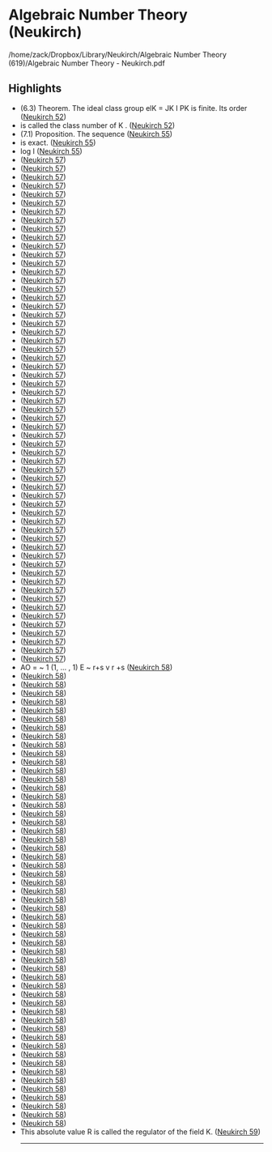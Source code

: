 # Algebraic Number Theory (Neukirch)

/home/zack/Dropbox/Library/Neukirch/Algebraic Number Theory (619)/Algebraic Number Theory - Neukirch.pdf

## Highlights

- \(6\.3\) Theorem\. The ideal class group elK = JK I PK is finite\. Its order (<a href="file:////home/zack/Dropbox/Library/Neukirch/Algebraic Number Theory (619)/Algebraic Number Theory - Neukirch.pdf#page=52" target="_blank">Neukirch 52</a>)
- is called the class number of K \. (<a href="file:////home/zack/Dropbox/Library/Neukirch/Algebraic Number Theory (619)/Algebraic Number Theory - Neukirch.pdf#page=52" target="_blank">Neukirch 52</a>)
- \(7\.1\) Proposition\. The sequence (<a href="file:////home/zack/Dropbox/Library/Neukirch/Algebraic Number Theory (619)/Algebraic Number Theory - Neukirch.pdf#page=55" target="_blank">Neukirch 55</a>)
- is exact\. (<a href="file:////home/zack/Dropbox/Library/Neukirch/Algebraic Number Theory (619)/Algebraic Number Theory - Neukirch.pdf#page=55" target="_blank">Neukirch 55</a>)
- log I (<a href="file:////home/zack/Dropbox/Library/Neukirch/Algebraic Number Theory (619)/Algebraic Number Theory - Neukirch.pdf#page=55" target="_blank">Neukirch 55</a>)
-  (<a href="file:////home/zack/Dropbox/Library/Neukirch/Algebraic Number Theory (619)/Algebraic Number Theory - Neukirch.pdf#page=57" target="_blank">Neukirch 57</a>)
-  (<a href="file:////home/zack/Dropbox/Library/Neukirch/Algebraic Number Theory (619)/Algebraic Number Theory - Neukirch.pdf#page=57" target="_blank">Neukirch 57</a>)
-  (<a href="file:////home/zack/Dropbox/Library/Neukirch/Algebraic Number Theory (619)/Algebraic Number Theory - Neukirch.pdf#page=57" target="_blank">Neukirch 57</a>)
-  (<a href="file:////home/zack/Dropbox/Library/Neukirch/Algebraic Number Theory (619)/Algebraic Number Theory - Neukirch.pdf#page=57" target="_blank">Neukirch 57</a>)
-  (<a href="file:////home/zack/Dropbox/Library/Neukirch/Algebraic Number Theory (619)/Algebraic Number Theory - Neukirch.pdf#page=57" target="_blank">Neukirch 57</a>)
-  (<a href="file:////home/zack/Dropbox/Library/Neukirch/Algebraic Number Theory (619)/Algebraic Number Theory - Neukirch.pdf#page=57" target="_blank">Neukirch 57</a>)
-  (<a href="file:////home/zack/Dropbox/Library/Neukirch/Algebraic Number Theory (619)/Algebraic Number Theory - Neukirch.pdf#page=57" target="_blank">Neukirch 57</a>)
-  (<a href="file:////home/zack/Dropbox/Library/Neukirch/Algebraic Number Theory (619)/Algebraic Number Theory - Neukirch.pdf#page=57" target="_blank">Neukirch 57</a>)
-  (<a href="file:////home/zack/Dropbox/Library/Neukirch/Algebraic Number Theory (619)/Algebraic Number Theory - Neukirch.pdf#page=57" target="_blank">Neukirch 57</a>)
-  (<a href="file:////home/zack/Dropbox/Library/Neukirch/Algebraic Number Theory (619)/Algebraic Number Theory - Neukirch.pdf#page=57" target="_blank">Neukirch 57</a>)
-  (<a href="file:////home/zack/Dropbox/Library/Neukirch/Algebraic Number Theory (619)/Algebraic Number Theory - Neukirch.pdf#page=57" target="_blank">Neukirch 57</a>)
-  (<a href="file:////home/zack/Dropbox/Library/Neukirch/Algebraic Number Theory (619)/Algebraic Number Theory - Neukirch.pdf#page=57" target="_blank">Neukirch 57</a>)
-  (<a href="file:////home/zack/Dropbox/Library/Neukirch/Algebraic Number Theory (619)/Algebraic Number Theory - Neukirch.pdf#page=57" target="_blank">Neukirch 57</a>)
-  (<a href="file:////home/zack/Dropbox/Library/Neukirch/Algebraic Number Theory (619)/Algebraic Number Theory - Neukirch.pdf#page=57" target="_blank">Neukirch 57</a>)
-  (<a href="file:////home/zack/Dropbox/Library/Neukirch/Algebraic Number Theory (619)/Algebraic Number Theory - Neukirch.pdf#page=57" target="_blank">Neukirch 57</a>)
-  (<a href="file:////home/zack/Dropbox/Library/Neukirch/Algebraic Number Theory (619)/Algebraic Number Theory - Neukirch.pdf#page=57" target="_blank">Neukirch 57</a>)
-  (<a href="file:////home/zack/Dropbox/Library/Neukirch/Algebraic Number Theory (619)/Algebraic Number Theory - Neukirch.pdf#page=57" target="_blank">Neukirch 57</a>)
-  (<a href="file:////home/zack/Dropbox/Library/Neukirch/Algebraic Number Theory (619)/Algebraic Number Theory - Neukirch.pdf#page=57" target="_blank">Neukirch 57</a>)
-  (<a href="file:////home/zack/Dropbox/Library/Neukirch/Algebraic Number Theory (619)/Algebraic Number Theory - Neukirch.pdf#page=57" target="_blank">Neukirch 57</a>)
-  (<a href="file:////home/zack/Dropbox/Library/Neukirch/Algebraic Number Theory (619)/Algebraic Number Theory - Neukirch.pdf#page=57" target="_blank">Neukirch 57</a>)
-  (<a href="file:////home/zack/Dropbox/Library/Neukirch/Algebraic Number Theory (619)/Algebraic Number Theory - Neukirch.pdf#page=57" target="_blank">Neukirch 57</a>)
-  (<a href="file:////home/zack/Dropbox/Library/Neukirch/Algebraic Number Theory (619)/Algebraic Number Theory - Neukirch.pdf#page=57" target="_blank">Neukirch 57</a>)
-  (<a href="file:////home/zack/Dropbox/Library/Neukirch/Algebraic Number Theory (619)/Algebraic Number Theory - Neukirch.pdf#page=57" target="_blank">Neukirch 57</a>)
-  (<a href="file:////home/zack/Dropbox/Library/Neukirch/Algebraic Number Theory (619)/Algebraic Number Theory - Neukirch.pdf#page=57" target="_blank">Neukirch 57</a>)
-  (<a href="file:////home/zack/Dropbox/Library/Neukirch/Algebraic Number Theory (619)/Algebraic Number Theory - Neukirch.pdf#page=57" target="_blank">Neukirch 57</a>)
-  (<a href="file:////home/zack/Dropbox/Library/Neukirch/Algebraic Number Theory (619)/Algebraic Number Theory - Neukirch.pdf#page=57" target="_blank">Neukirch 57</a>)
-  (<a href="file:////home/zack/Dropbox/Library/Neukirch/Algebraic Number Theory (619)/Algebraic Number Theory - Neukirch.pdf#page=57" target="_blank">Neukirch 57</a>)
-  (<a href="file:////home/zack/Dropbox/Library/Neukirch/Algebraic Number Theory (619)/Algebraic Number Theory - Neukirch.pdf#page=57" target="_blank">Neukirch 57</a>)
-  (<a href="file:////home/zack/Dropbox/Library/Neukirch/Algebraic Number Theory (619)/Algebraic Number Theory - Neukirch.pdf#page=57" target="_blank">Neukirch 57</a>)
-  (<a href="file:////home/zack/Dropbox/Library/Neukirch/Algebraic Number Theory (619)/Algebraic Number Theory - Neukirch.pdf#page=57" target="_blank">Neukirch 57</a>)
-  (<a href="file:////home/zack/Dropbox/Library/Neukirch/Algebraic Number Theory (619)/Algebraic Number Theory - Neukirch.pdf#page=57" target="_blank">Neukirch 57</a>)
-  (<a href="file:////home/zack/Dropbox/Library/Neukirch/Algebraic Number Theory (619)/Algebraic Number Theory - Neukirch.pdf#page=57" target="_blank">Neukirch 57</a>)
-  (<a href="file:////home/zack/Dropbox/Library/Neukirch/Algebraic Number Theory (619)/Algebraic Number Theory - Neukirch.pdf#page=57" target="_blank">Neukirch 57</a>)
-  (<a href="file:////home/zack/Dropbox/Library/Neukirch/Algebraic Number Theory (619)/Algebraic Number Theory - Neukirch.pdf#page=57" target="_blank">Neukirch 57</a>)
-  (<a href="file:////home/zack/Dropbox/Library/Neukirch/Algebraic Number Theory (619)/Algebraic Number Theory - Neukirch.pdf#page=57" target="_blank">Neukirch 57</a>)
-  (<a href="file:////home/zack/Dropbox/Library/Neukirch/Algebraic Number Theory (619)/Algebraic Number Theory - Neukirch.pdf#page=57" target="_blank">Neukirch 57</a>)
-  (<a href="file:////home/zack/Dropbox/Library/Neukirch/Algebraic Number Theory (619)/Algebraic Number Theory - Neukirch.pdf#page=57" target="_blank">Neukirch 57</a>)
-  (<a href="file:////home/zack/Dropbox/Library/Neukirch/Algebraic Number Theory (619)/Algebraic Number Theory - Neukirch.pdf#page=57" target="_blank">Neukirch 57</a>)
-  (<a href="file:////home/zack/Dropbox/Library/Neukirch/Algebraic Number Theory (619)/Algebraic Number Theory - Neukirch.pdf#page=57" target="_blank">Neukirch 57</a>)
-  (<a href="file:////home/zack/Dropbox/Library/Neukirch/Algebraic Number Theory (619)/Algebraic Number Theory - Neukirch.pdf#page=57" target="_blank">Neukirch 57</a>)
-  (<a href="file:////home/zack/Dropbox/Library/Neukirch/Algebraic Number Theory (619)/Algebraic Number Theory - Neukirch.pdf#page=57" target="_blank">Neukirch 57</a>)
-  (<a href="file:////home/zack/Dropbox/Library/Neukirch/Algebraic Number Theory (619)/Algebraic Number Theory - Neukirch.pdf#page=57" target="_blank">Neukirch 57</a>)
-  (<a href="file:////home/zack/Dropbox/Library/Neukirch/Algebraic Number Theory (619)/Algebraic Number Theory - Neukirch.pdf#page=57" target="_blank">Neukirch 57</a>)
-  (<a href="file:////home/zack/Dropbox/Library/Neukirch/Algebraic Number Theory (619)/Algebraic Number Theory - Neukirch.pdf#page=57" target="_blank">Neukirch 57</a>)
-  (<a href="file:////home/zack/Dropbox/Library/Neukirch/Algebraic Number Theory (619)/Algebraic Number Theory - Neukirch.pdf#page=57" target="_blank">Neukirch 57</a>)
-  (<a href="file:////home/zack/Dropbox/Library/Neukirch/Algebraic Number Theory (619)/Algebraic Number Theory - Neukirch.pdf#page=57" target="_blank">Neukirch 57</a>)
-  (<a href="file:////home/zack/Dropbox/Library/Neukirch/Algebraic Number Theory (619)/Algebraic Number Theory - Neukirch.pdf#page=57" target="_blank">Neukirch 57</a>)
-  (<a href="file:////home/zack/Dropbox/Library/Neukirch/Algebraic Number Theory (619)/Algebraic Number Theory - Neukirch.pdf#page=57" target="_blank">Neukirch 57</a>)
-  (<a href="file:////home/zack/Dropbox/Library/Neukirch/Algebraic Number Theory (619)/Algebraic Number Theory - Neukirch.pdf#page=57" target="_blank">Neukirch 57</a>)
-  (<a href="file:////home/zack/Dropbox/Library/Neukirch/Algebraic Number Theory (619)/Algebraic Number Theory - Neukirch.pdf#page=57" target="_blank">Neukirch 57</a>)
-  (<a href="file:////home/zack/Dropbox/Library/Neukirch/Algebraic Number Theory (619)/Algebraic Number Theory - Neukirch.pdf#page=57" target="_blank">Neukirch 57</a>)
-  (<a href="file:////home/zack/Dropbox/Library/Neukirch/Algebraic Number Theory (619)/Algebraic Number Theory - Neukirch.pdf#page=57" target="_blank">Neukirch 57</a>)
-  (<a href="file:////home/zack/Dropbox/Library/Neukirch/Algebraic Number Theory (619)/Algebraic Number Theory - Neukirch.pdf#page=57" target="_blank">Neukirch 57</a>)
-  (<a href="file:////home/zack/Dropbox/Library/Neukirch/Algebraic Number Theory (619)/Algebraic Number Theory - Neukirch.pdf#page=57" target="_blank">Neukirch 57</a>)
-  (<a href="file:////home/zack/Dropbox/Library/Neukirch/Algebraic Number Theory (619)/Algebraic Number Theory - Neukirch.pdf#page=57" target="_blank">Neukirch 57</a>)
-  (<a href="file:////home/zack/Dropbox/Library/Neukirch/Algebraic Number Theory (619)/Algebraic Number Theory - Neukirch.pdf#page=57" target="_blank">Neukirch 57</a>)
-  (<a href="file:////home/zack/Dropbox/Library/Neukirch/Algebraic Number Theory (619)/Algebraic Number Theory - Neukirch.pdf#page=57" target="_blank">Neukirch 57</a>)
-  (<a href="file:////home/zack/Dropbox/Library/Neukirch/Algebraic Number Theory (619)/Algebraic Number Theory - Neukirch.pdf#page=57" target="_blank">Neukirch 57</a>)
-  (<a href="file:////home/zack/Dropbox/Library/Neukirch/Algebraic Number Theory (619)/Algebraic Number Theory - Neukirch.pdf#page=57" target="_blank">Neukirch 57</a>)
- AO = ~ 1 \(1, \.\.\. , 1\) E ~ r+s v r +s (<a href="file:////home/zack/Dropbox/Library/Neukirch/Algebraic Number Theory (619)/Algebraic Number Theory - Neukirch.pdf#page=58" target="_blank">Neukirch 58</a>)
-  (<a href="file:////home/zack/Dropbox/Library/Neukirch/Algebraic Number Theory (619)/Algebraic Number Theory - Neukirch.pdf#page=58" target="_blank">Neukirch 58</a>)
-  (<a href="file:////home/zack/Dropbox/Library/Neukirch/Algebraic Number Theory (619)/Algebraic Number Theory - Neukirch.pdf#page=58" target="_blank">Neukirch 58</a>)
-  (<a href="file:////home/zack/Dropbox/Library/Neukirch/Algebraic Number Theory (619)/Algebraic Number Theory - Neukirch.pdf#page=58" target="_blank">Neukirch 58</a>)
-  (<a href="file:////home/zack/Dropbox/Library/Neukirch/Algebraic Number Theory (619)/Algebraic Number Theory - Neukirch.pdf#page=58" target="_blank">Neukirch 58</a>)
-  (<a href="file:////home/zack/Dropbox/Library/Neukirch/Algebraic Number Theory (619)/Algebraic Number Theory - Neukirch.pdf#page=58" target="_blank">Neukirch 58</a>)
-  (<a href="file:////home/zack/Dropbox/Library/Neukirch/Algebraic Number Theory (619)/Algebraic Number Theory - Neukirch.pdf#page=58" target="_blank">Neukirch 58</a>)
-  (<a href="file:////home/zack/Dropbox/Library/Neukirch/Algebraic Number Theory (619)/Algebraic Number Theory - Neukirch.pdf#page=58" target="_blank">Neukirch 58</a>)
-  (<a href="file:////home/zack/Dropbox/Library/Neukirch/Algebraic Number Theory (619)/Algebraic Number Theory - Neukirch.pdf#page=58" target="_blank">Neukirch 58</a>)
-  (<a href="file:////home/zack/Dropbox/Library/Neukirch/Algebraic Number Theory (619)/Algebraic Number Theory - Neukirch.pdf#page=58" target="_blank">Neukirch 58</a>)
-  (<a href="file:////home/zack/Dropbox/Library/Neukirch/Algebraic Number Theory (619)/Algebraic Number Theory - Neukirch.pdf#page=58" target="_blank">Neukirch 58</a>)
-  (<a href="file:////home/zack/Dropbox/Library/Neukirch/Algebraic Number Theory (619)/Algebraic Number Theory - Neukirch.pdf#page=58" target="_blank">Neukirch 58</a>)
-  (<a href="file:////home/zack/Dropbox/Library/Neukirch/Algebraic Number Theory (619)/Algebraic Number Theory - Neukirch.pdf#page=58" target="_blank">Neukirch 58</a>)
-  (<a href="file:////home/zack/Dropbox/Library/Neukirch/Algebraic Number Theory (619)/Algebraic Number Theory - Neukirch.pdf#page=58" target="_blank">Neukirch 58</a>)
-  (<a href="file:////home/zack/Dropbox/Library/Neukirch/Algebraic Number Theory (619)/Algebraic Number Theory - Neukirch.pdf#page=58" target="_blank">Neukirch 58</a>)
-  (<a href="file:////home/zack/Dropbox/Library/Neukirch/Algebraic Number Theory (619)/Algebraic Number Theory - Neukirch.pdf#page=58" target="_blank">Neukirch 58</a>)
-  (<a href="file:////home/zack/Dropbox/Library/Neukirch/Algebraic Number Theory (619)/Algebraic Number Theory - Neukirch.pdf#page=58" target="_blank">Neukirch 58</a>)
-  (<a href="file:////home/zack/Dropbox/Library/Neukirch/Algebraic Number Theory (619)/Algebraic Number Theory - Neukirch.pdf#page=58" target="_blank">Neukirch 58</a>)
-  (<a href="file:////home/zack/Dropbox/Library/Neukirch/Algebraic Number Theory (619)/Algebraic Number Theory - Neukirch.pdf#page=58" target="_blank">Neukirch 58</a>)
-  (<a href="file:////home/zack/Dropbox/Library/Neukirch/Algebraic Number Theory (619)/Algebraic Number Theory - Neukirch.pdf#page=58" target="_blank">Neukirch 58</a>)
-  (<a href="file:////home/zack/Dropbox/Library/Neukirch/Algebraic Number Theory (619)/Algebraic Number Theory - Neukirch.pdf#page=58" target="_blank">Neukirch 58</a>)
-  (<a href="file:////home/zack/Dropbox/Library/Neukirch/Algebraic Number Theory (619)/Algebraic Number Theory - Neukirch.pdf#page=58" target="_blank">Neukirch 58</a>)
-  (<a href="file:////home/zack/Dropbox/Library/Neukirch/Algebraic Number Theory (619)/Algebraic Number Theory - Neukirch.pdf#page=58" target="_blank">Neukirch 58</a>)
-  (<a href="file:////home/zack/Dropbox/Library/Neukirch/Algebraic Number Theory (619)/Algebraic Number Theory - Neukirch.pdf#page=58" target="_blank">Neukirch 58</a>)
-  (<a href="file:////home/zack/Dropbox/Library/Neukirch/Algebraic Number Theory (619)/Algebraic Number Theory - Neukirch.pdf#page=58" target="_blank">Neukirch 58</a>)
-  (<a href="file:////home/zack/Dropbox/Library/Neukirch/Algebraic Number Theory (619)/Algebraic Number Theory - Neukirch.pdf#page=58" target="_blank">Neukirch 58</a>)
-  (<a href="file:////home/zack/Dropbox/Library/Neukirch/Algebraic Number Theory (619)/Algebraic Number Theory - Neukirch.pdf#page=58" target="_blank">Neukirch 58</a>)
-  (<a href="file:////home/zack/Dropbox/Library/Neukirch/Algebraic Number Theory (619)/Algebraic Number Theory - Neukirch.pdf#page=58" target="_blank">Neukirch 58</a>)
-  (<a href="file:////home/zack/Dropbox/Library/Neukirch/Algebraic Number Theory (619)/Algebraic Number Theory - Neukirch.pdf#page=58" target="_blank">Neukirch 58</a>)
-  (<a href="file:////home/zack/Dropbox/Library/Neukirch/Algebraic Number Theory (619)/Algebraic Number Theory - Neukirch.pdf#page=58" target="_blank">Neukirch 58</a>)
-  (<a href="file:////home/zack/Dropbox/Library/Neukirch/Algebraic Number Theory (619)/Algebraic Number Theory - Neukirch.pdf#page=58" target="_blank">Neukirch 58</a>)
-  (<a href="file:////home/zack/Dropbox/Library/Neukirch/Algebraic Number Theory (619)/Algebraic Number Theory - Neukirch.pdf#page=58" target="_blank">Neukirch 58</a>)
-  (<a href="file:////home/zack/Dropbox/Library/Neukirch/Algebraic Number Theory (619)/Algebraic Number Theory - Neukirch.pdf#page=58" target="_blank">Neukirch 58</a>)
-  (<a href="file:////home/zack/Dropbox/Library/Neukirch/Algebraic Number Theory (619)/Algebraic Number Theory - Neukirch.pdf#page=58" target="_blank">Neukirch 58</a>)
-  (<a href="file:////home/zack/Dropbox/Library/Neukirch/Algebraic Number Theory (619)/Algebraic Number Theory - Neukirch.pdf#page=58" target="_blank">Neukirch 58</a>)
-  (<a href="file:////home/zack/Dropbox/Library/Neukirch/Algebraic Number Theory (619)/Algebraic Number Theory - Neukirch.pdf#page=58" target="_blank">Neukirch 58</a>)
-  (<a href="file:////home/zack/Dropbox/Library/Neukirch/Algebraic Number Theory (619)/Algebraic Number Theory - Neukirch.pdf#page=58" target="_blank">Neukirch 58</a>)
-  (<a href="file:////home/zack/Dropbox/Library/Neukirch/Algebraic Number Theory (619)/Algebraic Number Theory - Neukirch.pdf#page=58" target="_blank">Neukirch 58</a>)
-  (<a href="file:////home/zack/Dropbox/Library/Neukirch/Algebraic Number Theory (619)/Algebraic Number Theory - Neukirch.pdf#page=58" target="_blank">Neukirch 58</a>)
-  (<a href="file:////home/zack/Dropbox/Library/Neukirch/Algebraic Number Theory (619)/Algebraic Number Theory - Neukirch.pdf#page=58" target="_blank">Neukirch 58</a>)
-  (<a href="file:////home/zack/Dropbox/Library/Neukirch/Algebraic Number Theory (619)/Algebraic Number Theory - Neukirch.pdf#page=58" target="_blank">Neukirch 58</a>)
-  (<a href="file:////home/zack/Dropbox/Library/Neukirch/Algebraic Number Theory (619)/Algebraic Number Theory - Neukirch.pdf#page=58" target="_blank">Neukirch 58</a>)
-  (<a href="file:////home/zack/Dropbox/Library/Neukirch/Algebraic Number Theory (619)/Algebraic Number Theory - Neukirch.pdf#page=58" target="_blank">Neukirch 58</a>)
-  (<a href="file:////home/zack/Dropbox/Library/Neukirch/Algebraic Number Theory (619)/Algebraic Number Theory - Neukirch.pdf#page=58" target="_blank">Neukirch 58</a>)
-  (<a href="file:////home/zack/Dropbox/Library/Neukirch/Algebraic Number Theory (619)/Algebraic Number Theory - Neukirch.pdf#page=58" target="_blank">Neukirch 58</a>)
-  (<a href="file:////home/zack/Dropbox/Library/Neukirch/Algebraic Number Theory (619)/Algebraic Number Theory - Neukirch.pdf#page=58" target="_blank">Neukirch 58</a>)
-  (<a href="file:////home/zack/Dropbox/Library/Neukirch/Algebraic Number Theory (619)/Algebraic Number Theory - Neukirch.pdf#page=58" target="_blank">Neukirch 58</a>)
-  (<a href="file:////home/zack/Dropbox/Library/Neukirch/Algebraic Number Theory (619)/Algebraic Number Theory - Neukirch.pdf#page=58" target="_blank">Neukirch 58</a>)
-  (<a href="file:////home/zack/Dropbox/Library/Neukirch/Algebraic Number Theory (619)/Algebraic Number Theory - Neukirch.pdf#page=58" target="_blank">Neukirch 58</a>)
-  (<a href="file:////home/zack/Dropbox/Library/Neukirch/Algebraic Number Theory (619)/Algebraic Number Theory - Neukirch.pdf#page=58" target="_blank">Neukirch 58</a>)
-  (<a href="file:////home/zack/Dropbox/Library/Neukirch/Algebraic Number Theory (619)/Algebraic Number Theory - Neukirch.pdf#page=58" target="_blank">Neukirch 58</a>)
-  (<a href="file:////home/zack/Dropbox/Library/Neukirch/Algebraic Number Theory (619)/Algebraic Number Theory - Neukirch.pdf#page=58" target="_blank">Neukirch 58</a>)
-  (<a href="file:////home/zack/Dropbox/Library/Neukirch/Algebraic Number Theory (619)/Algebraic Number Theory - Neukirch.pdf#page=58" target="_blank">Neukirch 58</a>)
-  (<a href="file:////home/zack/Dropbox/Library/Neukirch/Algebraic Number Theory (619)/Algebraic Number Theory - Neukirch.pdf#page=58" target="_blank">Neukirch 58</a>)
- This absolute value R is called the regulator of the field K\. (<a href="file:////home/zack/Dropbox/Library/Neukirch/Algebraic Number Theory (619)/Algebraic Number Theory - Neukirch.pdf#page=59" target="_blank">Neukirch 59</a>)<hr>

